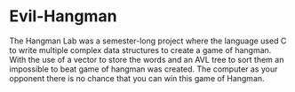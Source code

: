 # Evil-Hangman
The Hangman Lab was a semester-long project where the language used C to write multiple  complex data structures to create a game of hangman. With the use of a vector to store the  words and an AVL tree to sort them an impossible to beat game of hangman was created.  The computer as your opponent there is no chance that you can win this game of Hangman.

